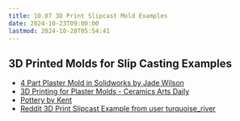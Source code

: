 ```yaml
---
title: 10.07 3D Print Slipcast Mold Examples
date: 2024-10-23T09:00:00
lastmod: 2024-10-28T05:54:41
---
```


## 3D Printed Molds for Slip Casting Examples

- [4 Part Plaster Mold in Solidworks by Jade Wilson](https://blogs.solidworks.com/tech/2021/10/4-part-plaster-mold-tutorial.html)
- [3D Printing for Plaster Molds - Ceramics Arts Daily](https://community.ceramicartsdaily.org/topic/37386-3d-printing-for-plaster-molds/)
- [Pottery by Kent](https://www.youtube.com/@PotterybyKent)
- [Reddit 3D Print Slipcast Example from user turquoise_river](https://www.reddit.com/r/BambuLab/comments/ztw1sl/bambu_xc1_first_print_ceramic_mold/)
